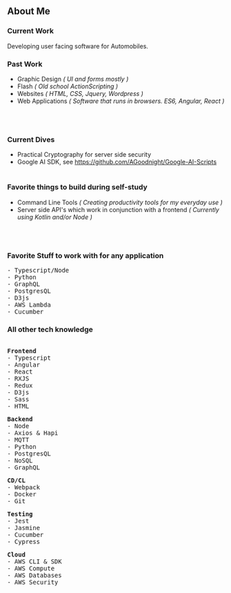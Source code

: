 ## About Me

### Current Work

Developing user facing software for Automobiles.

### Past Work

- Graphic Design <i>( UI and forms mostly )</i>
- Flash <i>( Old school ActionScripting )</i>
- Websites <i>( HTML, CSS, Jquery, Wordpress )</i>
- Web Applications <i>( Software that runs in browsers. ES6, Angular, React )</i>
 <br/>
  <br/>

### Current Dives

- Practical Cryptography for server side security 
- Google AI SDK, see https://github.com/AGoodnight/Google-AI-Scripts
  <br/>
  <br/>

### Favorite things to build during self-study

- Command Line Tools <i>( Creating productivity tools for my everyday use )</i>
- Server side API's which work in conjunction with a frontend <i>( Currently using Kotlin and/or Node )</i>
 <br/>
  <br/>

### Favorite Stuff to work with for any application

<pre>
- Typescript/Node 
- Python
- GraphQL
- PostgresQL
- D3js
- AWS Lambda
- Cucumber
</pre>

### All other tech knowledge

<pre>

<b>Frontend</b>
- Typescript
- Angular
- React
- RXJS
- Redux
- D3js
- Sass
- HTML
</pre>
<pre>
<b>Backend</b>
- Node
- Axios & Hapi
- MQTT
- Python
- PostgresQL
- NoSQL
- GraphQL
</pre>
<pre>
<b>CD/CL</b>
- Webpack
- Docker
- Git
</pre>
</pre>
<pre>
<b>Testing</b>
- Jest
- Jasmine
- Cucumber
- Cypress
</pre>
<pre>
<b>Cloud</b>
- AWS CLI & SDK
- AWS Compute
- AWS Databases
- AWS Security
</pre>
